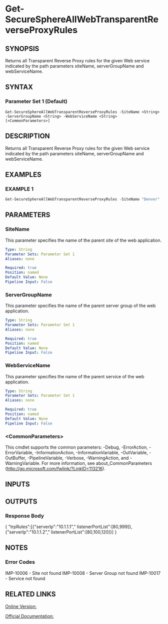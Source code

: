 ﻿# Get-SecureSphereAllWebTransparentReverseProxyRules

## SYNOPSIS
Returns all Transparent Reverse Proxy rules for the given Web service indicated by the path parameters siteName, serverGroupName and webServiceName.

## SYNTAX

### Parameter Set 1 (Default)
```
Get-SecureSphereAllWebTransparentReverseProxyRules -SiteName <String> -ServerGroupName <String> -WebServiceName <String> [<CommonParameters>]
```

## DESCRIPTION
Returns all Transparent Reverse Proxy rules for the given Web service indicated by the path parameters siteName, serverGroupName and webServiceName.

## EXAMPLES

### EXAMPLE 1

```powershell
Get-SecureSphereAllWebTransparentReverseProxyRules -SiteName "Denver" -ServerGroupName "HR-Prod" -WebServiceName "ODS-WebService"
```

## PARAMETERS

### SiteName
This parameter specifies the name of the parent site of the web application.

```yaml
Type: String
Parameter Sets: Parameter Set 1
Aliases: none

Required: true
Position: named
Default Value: None
Pipeline Input: False
```

### ServerGroupName
This parameter specifies the name of the parent server group of the web application.

```yaml
Type: String
Parameter Sets: Parameter Set 1
Aliases: none

Required: true
Position: named
Default Value: None
Pipeline Input: False
```

### WebServiceName
This parameter specifies the name of the parent service of the web application.

```yaml
Type: String
Parameter Sets: Parameter Set 1
Aliases: none

Required: true
Position: named
Default Value: None
Pipeline Input: False
```

### \<CommonParameters\>
This cmdlet supports the common parameters: -Debug, -ErrorAction, -ErrorVariable, -InformationAction, -InformationVariable, -OutVariable, -OutBuffer, -PipelineVariable, -Verbose, -WarningAction, and -WarningVariable. For more information, see about_CommonParameters (http://go.microsoft.com/fwlink/?LinkID=113216).

## INPUTS

## OUTPUTS

### Response Body
{
"trpRules":[{"serverIp":"10.1.1.1"," listenerPortList":[80,999]},{"serverIp":"10.1.1.2"," listenerPortList":[80,100,120]}]
}

## NOTES

### Error Codes
IMP-10006 - Site not found
IMP-10008 - Server Group not found
IMP-10017 - Service not found

## RELATED LINKS

[Online Version:](https://github.com/akshinmustafayev/Documentation/MD)

[Official Documentation:](https://docs.imperva.com/bundle/v13.6-api-reference-guide/page/66807.htm)



